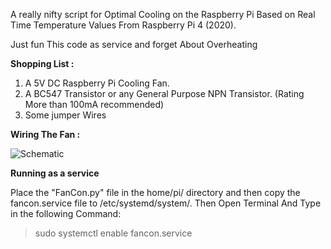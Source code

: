 A really nifty script for Optimal Cooling on the Raspberry Pi Based on Real Time Temperature Values From Raspberry Pi 4 (2020).

Just fun This code as service and forget About Overheating

**Shopping List :**
1. A 5V DC Raspberry Pi Cooling Fan.
2. A BC547 Transistor or any General Purpose NPN Transistor. (Rating More than 100mA recommended)
3. Some jumper Wires

**Wiring The Fan :**

<img align="centre" alt="Schematic" src="https://user-images.githubusercontent.com/42748272/100542054-e7feed80-326d-11eb-9144-130fd093f6bc.jpg"/>

**Running as a service** 

Place the "FanCon.py" file in the home/pi/ directory and then copy the fancon.service file to /etc/systemd/system/.
Then Open Terminal And Type in the following Command:

> sudo systemctl enable fancon.service


